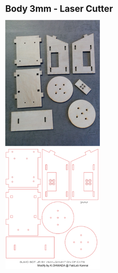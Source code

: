 # Body 3mm - Laser Cutter

<img src="https://github.com/FabLabKannai/SumobotJr/blob/master/docs/images/laser_cutter_body.jpg" width="300" /> <img src="https://github.com/FabLabKannai/SumobotJr/blob/master/docs/sumbotjr_3mm_custom_ai.png" width="300" /> <br/>
